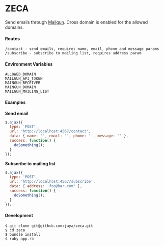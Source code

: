 # ZECA

Send emails through [Mailgun](https://www.mailgun.com/). Cross domain is enabled for the allowed domains.

#### Routes

    /contact - send emails, requires name, email, phone and message params
    /subscribe - subscribe to mailing list, requires address param

#### Environment Variables

    ALLOWED_DOMAIN
    MAILGUN_API_TOKEN
    MAINGUN_RECEIVER
    MAINGUN_DOMAIN
    MAILGUN_MAILING_LIST

#### Examples

**Send email**

```javascript
$.ajax({
  type: 'POST',
  url: 'http://localhost:4567/contact',
  data: { name: '', email: '', phone: '', message: '' },
  success: function() {
    doSomething();
  }
});
```

**Subscribe to mailing list**

```javascript
$.ajax({
  type: 'POST',
  url: 'http://localhost:4567/subscribe',
  data: { address: 'foo@bar.com' },
  success: function() {
    doSomething();
  }
});
```

#### Development

    $ git clone git@github.com:jaya/zeca.git
    $ cd zeca
    $ bundle install
    $ ruby app.rb
